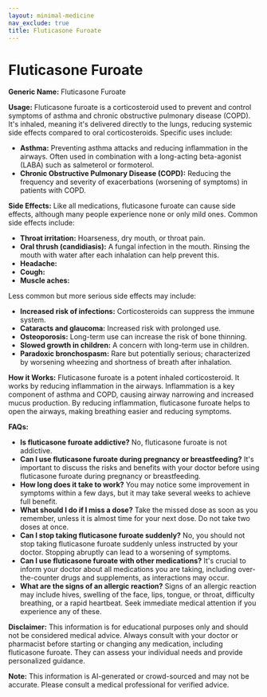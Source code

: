 ```yaml
---
layout: minimal-medicine
nav_exclude: true
title: Fluticasone Furoate
---
```


# Fluticasone Furoate

**Generic Name:** Fluticasone Furoate

**Usage:** Fluticasone furoate is a corticosteroid used to prevent and control symptoms of asthma and chronic obstructive pulmonary disease (COPD).  It's inhaled, meaning it's delivered directly to the lungs, reducing systemic side effects compared to oral corticosteroids.  Specific uses include:

* **Asthma:** Preventing asthma attacks and reducing inflammation in the airways. Often used in combination with a long-acting beta-agonist (LABA) such as salmeterol or formoterol.
* **Chronic Obstructive Pulmonary Disease (COPD):** Reducing the frequency and severity of exacerbations (worsening of symptoms) in patients with COPD.


**Side Effects:**  Like all medications, fluticasone furoate can cause side effects, although many people experience none or only mild ones.  Common side effects include:

* **Throat irritation:** Hoarseness, dry mouth, or throat pain.
* **Oral thrush (candidiasis):** A fungal infection in the mouth.  Rinsing the mouth with water after each inhalation can help prevent this.
* **Headache:**
* **Cough:**
* **Muscle aches:**

Less common but more serious side effects may include:

* **Increased risk of infections:**  Corticosteroids can suppress the immune system.
* **Cataracts and glaucoma:** Increased risk with prolonged use.
* **Osteoporosis:**  Long-term use can increase the risk of bone thinning.
* **Slowed growth in children:**  A concern with long-term use in children.
* **Paradoxic bronchospasm:**  Rare but potentially serious; characterized by worsening wheezing and shortness of breath after inhalation.


**How it Works:** Fluticasone furoate is a potent inhaled corticosteroid.  It works by reducing inflammation in the airways.  Inflammation is a key component of asthma and COPD, causing airway narrowing and increased mucus production.  By reducing inflammation, fluticasone furoate helps to open the airways, making breathing easier and reducing symptoms.


**FAQs:**

* **Is fluticasone furoate addictive?** No, fluticasone furoate is not addictive.
* **Can I use fluticasone furoate during pregnancy or breastfeeding?**  It's important to discuss the risks and benefits with your doctor before using fluticasone furoate during pregnancy or breastfeeding.
* **How long does it take to work?** You may notice some improvement in symptoms within a few days, but it may take several weeks to achieve full benefit.
* **What should I do if I miss a dose?** Take the missed dose as soon as you remember, unless it is almost time for your next dose. Do not take two doses at once.
* **Can I stop taking fluticasone furoate suddenly?**  No, you should not stop taking fluticasone furoate suddenly unless instructed by your doctor.  Stopping abruptly can lead to a worsening of symptoms.
* **Can I use fluticasone furoate with other medications?**  It's crucial to inform your doctor about all medications you are taking, including over-the-counter drugs and supplements, as interactions may occur.
* **What are the signs of an allergic reaction?** Signs of an allergic reaction may include hives, swelling of the face, lips, tongue, or throat, difficulty breathing, or a rapid heartbeat. Seek immediate medical attention if you experience any of these.


**Disclaimer:** This information is for educational purposes only and should not be considered medical advice.  Always consult with your doctor or pharmacist before starting or changing any medication, including fluticasone furoate. They can assess your individual needs and provide personalized guidance.


**Note:** This information is AI-generated or crowd-sourced and may not be accurate. Please consult a medical professional for verified advice.